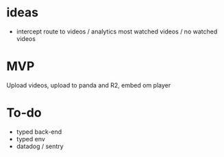 # ideas

- intercept route to videos / analytics most watched videos / no watched videos

# MVP

Upload videos, upload to panda and R2, embed om player

# To-do

- typed back-end
- typed env
- datadog / sentry